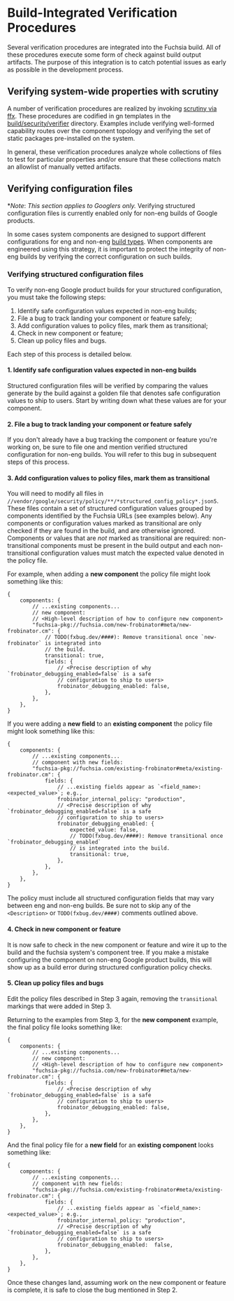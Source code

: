 # Build-Integrated Verification Procedures

Several verification procedures are integrated into the Fuchsia build. All of these procedures
execute some form of check against build output artifacts. The purpose of this integration is to
catch potential issues as early as possible in the development process.

## Verifying system-wide properties with scrutiny

A number of verification procedures are realized by invoking [scrutiny via ffx][ffx-scrutiny].
These procedures are codified in gn templates in the [build/security/verifier][scrutiny-verifiers]
directory. Examples include verifying well-formed capability routes over the component topology and
verifying the set of static packages pre-installed on the system.

In general, these verification procedures analyze whole collections of files to test for particular
properties and/or ensure that these collections match an allowlist of manually vetted artifacts.

## Verifying configuration files

**Note*: _This section applies to Googlers only._ Verifying structured configuration files is
currently enabled only for non-eng builds of Google products.

In some cases system components are designed to support different configurations for eng and non-eng
[build types][build-types]. When components are engineered using this strategy, it is important to
protect the integrity of non-eng builds by verifying the correct configuration on such builds.

### Verifying structured configuration files

To verify non-eng Google product builds for your structured configuration, you must take the
following steps:

1. Identify safe configuration values expected in non-eng builds;
1. File a bug to track landing your component or feature safely;
1. Add configuration values to policy files, mark them as transitional;
1. Check in new component or feature;
1. Clean up policy files and bugs.

Each step of this process is detailed below.

#### 1. Identify safe configuration values expected in non-eng builds

Structured configuration files will be verified by comparing the values generate by the build
against a golden file that denotes safe configuration values to ship to users. Start by writing
down what these values are for your component.

#### 2. File a bug to track landing your component or feature safely

If you don't already have a bug tracking the component or feature you're working on, be sure to file
one and mention verified structured configuration for non-eng builds. You will refer to this bug
in subsequent steps of this process.

#### 3. Add configuration values to policy files, mark them as transitional

You will need to modify all files in
`//vendor/google/security/policy/**/*structured_config_policy*.json5`. These files contain a set of
structured configuration values grouped by components identified by the Fuchsia URLs (see examples
below). Any components or configuration values marked as transitional are only checked if they are
found in the build, and are otherwise ignored. Components or values that are _not_ marked as
transitional are required: non-transitional components must be present in the build output and
each non-transitional configuration values must match the expected value denoted in the policy
file.

For example, when adding a **new component** the policy file might look something like this:

```json5
{
    components: {
        // ...existing components...
        // new component:
        // <High-level description of how to configure new component>
        "fuchsia-pkg://fuchsia.com/new-frobinator#meta/new-frobinator.cm": {
            // TODO(fxbug.dev/####): Remove transitional once `new-frobinator` is integrated into
            // the build.
            transitional: true,
            fields: {
                // <Precise description of why `frobinator_debugging_enabled=false` is a safe
                // configuration to ship to users>
                frobinator_debugging_enabled: false,
            },
        },
    },
}
```

If you were adding a **new field** to an **existing component** the policy file might look
something like this:

```json5
{
    components: {
        // ...existing components...
        // component with new fields:
        "fuchsia-pkg://fuchsia.com/existing-frobinator#meta/existing-frobinator.cm": {
            fields: {
                // ...existing fields appear as `<field_name>: <expected_value>`; e.g.,
                frobinator_internal_policy: "production",
                // <Precise description of why `frobinator_debugging_enabled=false` is a safe
                // configuration to ship to users>
                frobinator_debugging_enabled: {
                    expected_value: false,
                    // TODO(fxbug.dev/####): Remove transitional once `frobinator_debugging_enabled`
                    // is integrated into the build.
                    transitional: true,
                },
            },
        },
    },
}
```

The policy must include all structured configuration fields that may vary between eng and non-eng
builds. Be sure not to skip any of the `<Description>` or `TODO(fxbug.dev/####)` comments outlined
above.

#### 4. Check in new component or feature

It is now safe to check in the new component or feature and wire it up to the build and the fuchsia
system's component tree. If you make a mistake configuring the component on non-eng Google product
builds, this will show up as a build error during structured configuration policy checks.

#### 5. Clean up policy files and bugs

Edit the policy files described in Step 3 again, removing the `transitional` markings that were
added in Step 3.

Returning to the examples from Step 3, for the **new component** example, the final policy file
looks something like:


```json5
{
    components: {
        // ...existing components...
        // new component:
        // <High-level description of how to configure new component>
        "fuchsia-pkg://fuchsia.com/new-frobinator#meta/new-frobinator.cm": {
            fields: {
                // <Precise description of why `frobinator_debugging_enabled=false` is a safe
                // configuration to ship to users>
                frobinator_debugging_enabled: false,
            },
        },
    },
}
```

And the final policy file for a **new field** for an **existing component** looks something like:

```json5
{
    components: {
        // ...existing components...
        // component with new fields:
        "fuchsia-pkg://fuchsia.com/existing-frobinator#meta/existing-frobinator.cm": {
            fields: {
                // ...existing fields appear as `<field_name>: <expected_value>`; e.g.,
                frobinator_internal_policy: "production",
                // <Precise description of why `frobinator_debugging_enabled=false` is a safe
                // configuration to ship to users>
                frobinator_debugging_enabled:  false,
            },
        },
    },
}
```

Once these changes land, assuming work on the new component or feature is complete, it is safe to
close the bug mentioned in Step 2.

<!-- TODO(fxbug.dev/104819): Link to fxbug.dev page when better documentation is available.  -->
[build-types]: /contribute/governance/rfcs/0115_build_types.md
[ffx-scrutiny]: https://fuchsia.dev/reference/tools/sdk/ffx#scrutiny
[scrutiny-verifiers]: https://cs.opensource.google/fuchsia/fuchsia/+/main:build/security/verifier/

